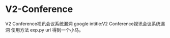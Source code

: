 # V2-Conference

V2 Conference视讯会议系统漏洞
google
intitle:V2 Conference视讯会议系统漏洞
使用方法
exp.py url  得到一个小马。

